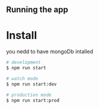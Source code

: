 

## Running the app

# Install
you nedd to have mongoDb intalled

```bash
# development
$ npm run start

# watch mode
$ npm run start:dev

# production mode
$ npm run start:prod
```




